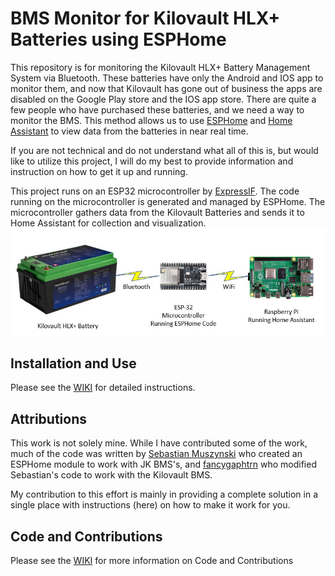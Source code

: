 # BMS Monitor for Kilovault HLX+ Batteries using ESPHome

This repository is for monitoring the Kilovault HLX+ Battery Management System via Bluetooth. These batteries have only the Android and IOS app to monitor them, and now that Kilovault has gone out of business the apps are disabled on the Google Play store and the IOS app store. There are quite a few people who have purchased these batteries, and we need a way to monitor the BMS. This method allows us to use [ESPHome](https://esphome.io/) and [Home Assistant](https://www.home-assistant.io/) to view data from the batteries in near real time.

If you are not technical and do not understand what all of this is, but would like to utilize this project, I will do my best to provide information and instruction on how to get it up and running. 

This project runs on an ESP32 microcontroller by [ExpressIF](https://www.espressif.com/). The code running on the microcontroller is generated and managed by ESPHome. The microcontroller gathers data from the Kilovault Batteries and sends it to Home Assistant for collection and visualization. 
![Diagram of System](https://github.com/KalebTheMaker/Kilovault-hlx-bluetooth-BMS-monitor/blob/main/github/diagram00.jpg)

## Installation and Use
Please see the [WIKI](../../wiki/Installation-and-Use) for detailed instructions.

## Attributions
This work is not solely mine. While I have contributed some of the work, much of the code was written by [Sebastian Muszynski](https://github.com/syssi) who created an ESPHome module to work with JK BMS's, and [fancygaphtrn](https://github.com/fancygaphtrn) who modified Sebastian's code to work with the Kilovault BMS. 

My contribution to this effort is mainly in providing a complete solution in a single place with instructions (here) on how to make it work for you.

## Code and Contributions
Please see the [WIKI](../../wiki/Code-and-Contributing) for more information on Code and Contributions
